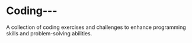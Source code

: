 # Coding---
A collection of coding exercises and challenges to enhance programming skills and problem-solving abilities.
